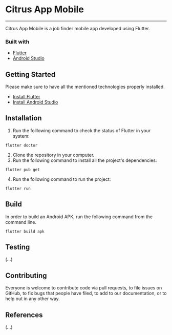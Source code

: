# Citrus App Mobile

***
Citrus App Mobile is a job finder mobile app developed using Flutter. 

### Built with

* [Flutter](https://flutter.dev/docs)
* [Android Studio](https://developer.android.com/studio)


## Getting Started

Please make sure to have all the mentioned technologies properly installed. 

* [Install Flutter](https://flutter.dev/docs/get-started/install)
* [Install Android Studio](https://developer.android.com/studio/install)

## Installation

1. Run the folllowing command to check the status of Flutter in your system:
```
flutter doctor
```
2. Clone the repository in your computer. 
3. Run the following command to install all the project's dependencies:
```
flutter pub get
```
4. Run the following command to run the project:
```
flutter run
```
## Build

In order to build an Android APK, run the following command from the command line.

```
flutter build apk
```

## Testing

(...)

## Contributing

Everyone is welcome to contribute code via pull requests, to file issues on GitHub, to fix bugs that people have filed, to add to our documentation, or to help out in any other way.

## References

(...)
